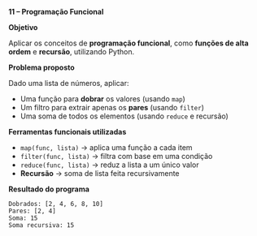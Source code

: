 **11 – Programação Funcional**

**Objetivo**

Aplicar os conceitos de **programação funcional**, como **funções de alta ordem** e **recursão**, utilizando Python.


**Problema proposto**

Dado uma lista de números, aplicar:

- Uma função para **dobrar** os valores (usando `map`)
- Um filtro para extrair apenas os **pares** (usando `filter`)
- Uma soma de todos os elementos (usando `reduce` e recursão)


**Ferramentas funcionais utilizadas**

- `map(func, lista)` → aplica uma função a cada item
- `filter(func, lista)` → filtra com base em uma condição
- `reduce(func, lista)` → reduz a lista a um único valor
- **Recursão** → soma de lista feita recursivamente


**Resultado do programa**

```text
Dobrados: [2, 4, 6, 8, 10]
Pares: [2, 4]
Soma: 15
Soma recursiva: 15
```
